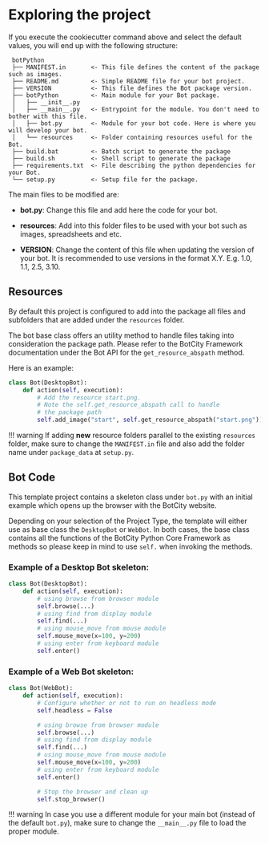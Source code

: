 # Exploring the project

If you execute the cookiecutter command above and select the default values, you will end up
with the following structure:
```
 botPython
 ├── MANIFEST.in       <- This file defines the content of the package such as images.
 ├── README.md         <- Simple README file for your bot project.
 ├── VERSION           <- This file defines the Bot package version.
 ├── botPython         <- Main module for your Bot package.
 │   ├── __init__.py
 │   ├── __main__.py   <- Entrypoint for the module. You don't need to bother with this file.
 │   ├── bot.py        <- Module for your bot code. Here is where you will develop your bot.
 │   └── resources     <- Folder containing resources useful for the Bot.
 ├── build.bat         <- Batch script to generate the package
 ├── build.sh          <- Shell script to generate the package
 ├── requirements.txt  <- File describing the python dependencies for your Bot.
 └── setup.py          <- Setup file for the package.
```

The main files to be modified are:

- **bot.py**: Change this file and add here the code for your bot.

- **resources**: Add into this folder files to be used with your bot such as images, spreadsheets and etc.

- **VERSION**: Change the content of this file when updating the version of your bot.
It is recommended to use versions in the format X.Y. E.g. 1.0, 1.1, 2.5, 3.10.

## Resources

By default this project is configured to add into the package all files and subfolders that 
are added under the `resources` folder.

The bot base class offers an utility method to handle files taking into consideration the package path.
Please refer to the BotCity Framework documentation under the Bot API for the `get_resource_abspath` method.

Here is an example:

```python
class Bot(DesktopBot):
    def action(self, execution):
        # Add the resource start.png. 
        # Note the self.get_resource_abspath call to handle
        # the package path
        self.add_image("start", self.get_resource_abspath("start.png"))
```

!!! warning
    If adding **new** resource folders parallel to the existing `resources` folder,
    make sure to change the `MANIFEST.in` file and also add the folder name
    under `package_data` at `setup.py`. 

## Bot Code

This template project contains a skeleton class under `bot.py` with an initial example
which opens up the browser with the BotCity website.

Depending on your selection of the Project Type, the template will either use as base class the `DesktopBot` or `WebBot`.
In both cases, the base class contains all the functions of the BotCity Python Core Framework
as methods so please keep in mind to use `self.` when invoking the methods.

### Example of a Desktop Bot skeleton:
```python
class Bot(DesktopBot):
    def action(self, execution):
        # using browse from browser module
        self.browse(...)
        # using find from display module
        self.find(...)
        # using mouse_move from mouse module
        self.mouse_move(x=100, y=200)
        # using enter from keyboard module
        self.enter()
```

### Example of a Web Bot skeleton:
```python
class Bot(WebBot):
    def action(self, execution):
        # Configure whether or not to run on headless mode
        self.headless = False

        # using browse from browser module
        self.browse(...)
        # using find from display module
        self.find(...)
        # using mouse_move from mouse module
        self.mouse_move(x=100, y=200)
        # using enter from keyboard module
        self.enter()

        # Stop the browser and clean up
        self.stop_browser()

```


!!! warning
    In case you use a different module for your main bot (instead of the default `bot.py`),
    make sure to change the `__main__.py` file to load the proper module. 
